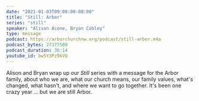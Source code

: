 ```yaml
---
date: "2021-01-03T09:00:00-08:00"
title: "Still: Arbor"
series: "still"
speaker: "Alison Acone, Bryan Cobley"
type: message
podcast: https://arborchurchnw.org/podcast/still-arbor.m4a
podcast_bytes: 27377509
podcast_duration: 36:14
youtube_id: bw5Y3Pz9kVQ
---
```


Alison and Bryan wrap up our *Still* series with a message for the Arbor family, about who we are, what our church means, our family values, what's changed, what hasn't, and where we want to go together. It's been one crazy year ... but we are still Arbor. 
